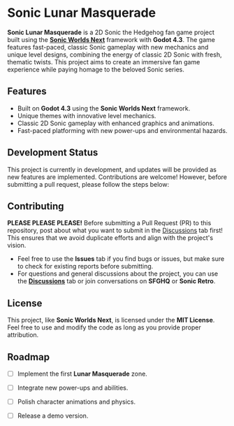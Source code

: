 # Sonic Lunar Masquerade

**Sonic Lunar Masquerade** is a 2D Sonic the Hedgehog fan game project built using the **[Sonic Worlds Next](https://github.com/Techokami/SonicWorldsNext)** framework with **Godot 4.3**. The game features fast-paced, classic Sonic gameplay with new mechanics and unique level designs, combining the energy of classic 2D Sonic with fresh, thematic twists. This project aims to create an immersive fan game experience while paying homage to the beloved Sonic series.

## Features

- Built on **Godot 4.3** using the **Sonic Worlds Next** framework.
- Unique themes with innovative level mechanics.
- Classic 2D Sonic gameplay with enhanced graphics and animations.
- Fast-paced platforming with new power-ups and environmental hazards.

## Development Status

This project is currently in development, and updates will be provided as new features are implemented. Contributions are welcome! However, before submitting a pull request, please follow the steps below:

## Contributing

**PLEASE PLEASE PLEASE!** Before submitting a Pull Request (PR) to this repository, post about what you want to submit in the [Discussions](link-to-discussions) tab first! This ensures that we avoid duplicate efforts and align with the project's vision.

- Feel free to use the **Issues** tab if you find bugs or issues, but make sure to check for existing reports before submitting.
- For questions and general discussions about the project, you can use the **[Discussions](link-to-discussions)** tab or join conversations on **SFGHQ** or **Sonic Retro**.

## License

This project, like **Sonic Worlds Next**, is licensed under the **MIT License**. Feel free to use and modify the code as long as you provide proper attribution.

## Roadmap

- [ ] Implement the first **Lunar Masquerade** zone.
- [ ] Integrate new power-ups and abilities.
- [ ] Polish character animations and physics.
- [ ] Release a demo version.

